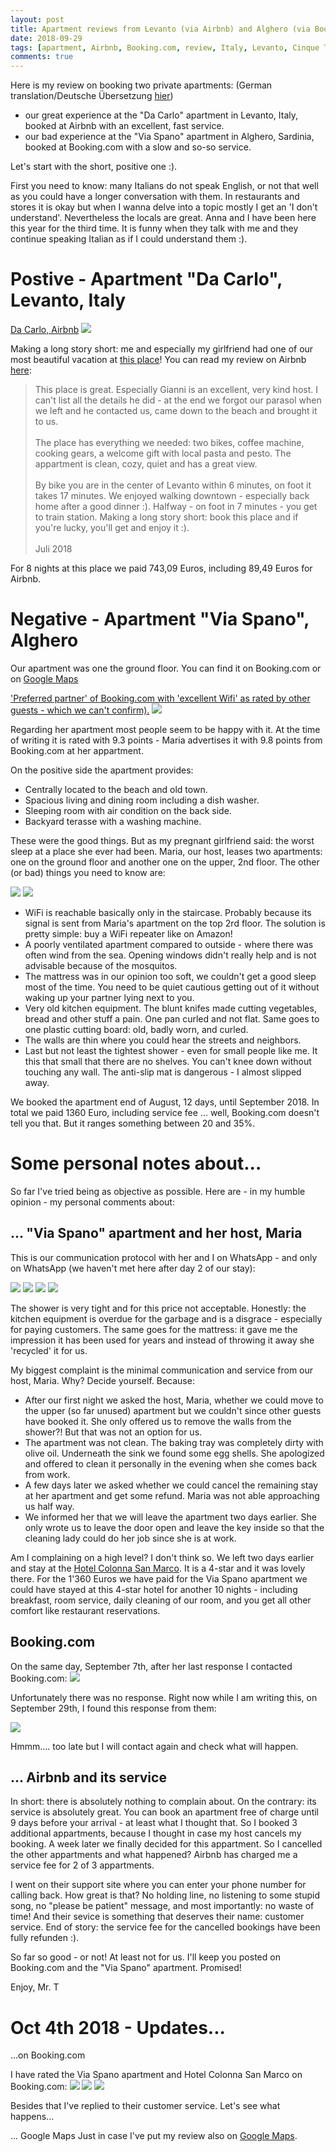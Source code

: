 ```yaml
---
layout: post
title: Apartment reviews from Levanto (via Airbnb) and Alghero (via Booking.com), Italy.
date: 2018-09-29
tags: [apartment, Airbnb, Booking.com, review, Italy, Levanto, Cinque Terre, Alghero, Sardinia]
comments: true
---
```


Here is my review on booking two private apartments: (German translation/Deutsche Übersetzung [hier](https://translate.google.com/translate?hl=en&sl=en&tl=de&u=https%3A%2F%2Ftaitruong.github.io%2Fmr-t.org%2F2018%2F09%2F29%2Fapartment-reviews-in-levanto-and-alghero-italy%2F))
- our great experience at the "Da Carlo" apartment in Levanto, Italy, booked at Airbnb with an excellent, fast service.
- our bad experience at the "Via Spano" apartment in Alghero, Sardinia, booked at Booking.com with a slow and so-so service.


Let's start with the short, positive one :).

First you need to know: many Italians do not speak English, or not that well as you could have a longer conversation with them. In restaurants and stores it is okay but when I wanna delve into a topic mostly I get an 'I don't understand'. Nevertheless the locals are great. Anna and I have been here this year for the third time. It is funny when they talk with me and they continue speaking Italian as if I could understand them :).

# Postive - Apartment "Da Carlo", Levanto, Italy

[Da Carlo, Airbnb](https://www.airbnb.com/rooms/19291856)
<img class="image fit" src="{{site.baseurl}}/images/2018-09-29-da-carlo-apartment-airbnb.png">

Making a long story short: me and especially my girlfriend had one of our most beautiful vacation at [this place](https://goo.gl/maps/BbFV3kUi93B2)! You can read my review on Airbnb [here](https://www.airbnb.de/users/reviews/66687080):

> This place is great. Especially Gianni is an excellent, very kind host. I can't list all the details he did - at the end we forgot our parasol when we left and he contacted us, came down to the beach and brought it to us.<br><br>
> The place has everything we needed: two bikes, coffee machine, cooking gears, a welcome gift with local pasta and pesto. The appartment is clean, cozy, quiet and has a great view.<br><br>
> By bike you are in the center of Levanto within 6 minutes, on foot it takes 17 minutes. We enjoyed walking downtown - especially back home after a good dinner :). Halfway - on foot in 7 minutes - you get to train station. Making a long story short: book this place and if you're lucky, you'll get and enjoy it :).
> <br><br>
> Juli 2018

For 8 nights at this place we paid 743,09 Euros, including 89,49 Euros for Airbnb.

# Negative - Apartment "Via Spano", Alghero

Our apartment was one the ground floor. You can find it on Booking.com or on [Google Maps](https://goo.gl/maps/CJ9iKWLaFuM2)

['Preferred partner' of Booking.com with 'excellent Wifi' as rated by other guests - which we can't confirm).](https://www.booking.com/hotel/it/apartment-spano.html)
<img class="image fit" src="{{site.baseurl}}/images/2018-09-29-booking.com-apartment-overview.png">

Regarding her apartment most people seem to be happy with it. At the time of writing it is rated with 9.3 points - Maria advertises it with 9.8 points from Booking.com at her appartment. 

On the positive side the apartment provides:
+ Centrally located to the beach and old town.
+ Spacious living and dining room including a dish washer.
+ Sleeping room with air condition on the back side.
+ Backyard terasse with a washing machine.

These were the good things. But as my pregnant girlfriend said: the worst sleep at a place she ever had been. Maria, our host, leases two apartments: one on the ground floor and another one on the upper, 2nd floor. The other (or bad) things you need to know are:

<img class="image fit" src="{{site.baseurl}}/images/2018-09-29-Via-Spano-apartment1.jpg">
<img class="image fit" src="{{site.baseurl}}/images/2018-09-29-Via-Spano-apartment2.jpg">

- WiFi is reachable basically only in the staircase. Probably because its signal is sent from Maria's apartment on the top 2rd floor. The solution is pretty simple: buy a WiFi repeater like on Amazon!
- A poorly ventilated apartment compared to outside - where there was often wind from the sea. Opening windows didn't really help and is not advisable because of the mosquitos.
- The mattress was in our opinion too soft, we couldn't get a good sleep most of the time. You need to be quiet cautious getting out of it without waking up your partner lying next to you.
- Very old kitchen equipment. The blunt knifes made cutting vegetables, bread and other stuff a pain. One pan curled and not flat. Same goes to one plastic cutting board: old, badly worn, and curled.
- The walls are thin where you could hear the streets and neighbors.
- Last but not least the tightest shower - even for small people like me. It this that small that there are no shelves. You can't knee down without touching any wall. The anti-slip mat is dangerous - I almost slipped away.

We booked the apartment end of August, 12 days, until September 2018. In total we paid 1360 Euro, including service fee ... well, Booking.com doesn't tell you that. But it ranges something between 20 and 35%.

# Some personal notes about...

So far I've tried being as objective as possible. Here are - in my humble opinion - my personal comments about:

## ... "Via Spano" apartment and her host, Maria

This is our communication protocol with her and I on WhatsApp - and only on WhatsApp (we haven't met here after day 2 of our stay):

<img class="image fit" src="{{site.baseurl}}/images/2018-09-29-whatsapp-protocol1.png">
<img class="image fit" src="{{site.baseurl}}/images/2018-09-29-whatsapp-protocol2.png">
<img class="image fit" src="{{site.baseurl}}/images/2018-09-29-whatsapp-protocol3.png">
<img class="image fit" src="{{site.baseurl}}/images/2018-09-29-whatsapp-protocol4.png">

The shower is very tight and for this price not acceptable. Honestly: the kitchen equipment is overdue for the garbage and is a disgrace - especially for paying customers. The same goes for the mattress: it gave me the impression it has been used for years and instead of throwing it away she 'recycled' it for us.

My biggest complaint is the minimal communication and service from our host, Maria. Why? Decide yourself. Because:

- After our first night we asked the host, Maria, whether we could move to the upper (so far unused) apartment but we couldn't since other guests have booked it. She only offered us to remove the walls from the shower?! But that was not an option for us.
- The apartment was not clean. The baking tray was completely dirty with olive oil. Underneath the sink we found some egg shells. She apologized and offered to clean it personally in the evening when she comes back from work.
- A few days later we asked whether we could cancel the remaining stay at her apartment and get some refund. Maria was not able approaching us half way.
- We informed her that we will leave the apartment two days earlier. She only wrote us to leave the door open and leave the key inside so that the cleaning lady could do her job since she is at work.

Am I complaining on a high level? I don't think so. We left two days earlier and stay at the [Hotel Colonna San Marco](https://www.booking.com/hotel/it/hotelsanmarcoportorotondo.html). It is a 4-star and it was lovely there. For the 1'360 Euros we have paid for the Via Spano apartment we could have stayed at this 4-star hotel for another 10 nights - including breakfast, room service, daily cleaning of our room, and you get all other comfort like restaurant reservations.

## Booking.com

On the same day, September 7th, after her last response I contacted Booking.com:
<img class="image fit" src="{{site.baseurl}}/images/2018-09-29-booking.com-email.png">

Unfortunately there was no response. Right now while I am writing this, on September 29th, I found this response from them:

<img class="image fit" src="{{site.baseurl}}/images/2018-09-29-booking.com-email-response.png">

Hmmm.... too late but I will contact again and check what will happen.

## ... Airbnb and its service

In short: there is absolutely nothing to complain about. On the contrary: its service is absolutely great. You can book an apartment free of charge until 9 days before your arrival - at least what I thought that. So I booked 3 additional appartments, because I thought in case my host cancels my booking. A week later we finally decided for this appartment. So I cancelled the other appartments and what happened? Airbnb has charged me a service fee for 2 of 3 appartments.

I went on their support site where you can enter your phone number for calling back. How great is that? No holding line, no listening to some stupid song, no "please be patient" message, and most importantly: no waste of time! And their sevice is something that deserves their name: customer service. End of story: the service fee for the cancelled bookings have been fully refunden :).

So far so good - or not! At least not for us. I'll keep you posted on Booking.com and the "Via Spano" apartment. Promised!

Enjoy, Mr. T

# Oct 4th 2018 - Updates...

...on Booking.com

I have rated the Via Spano apartment and Hotel Colonna San Marco on Booking.com:
<img class="image fit" src="{{site.baseurl}}/images/2018-10-04-booking.com-pending-reviews.png">
<img class="image fit" src="{{site.baseurl}}/images/2018-10-04-booking_review2.png">
<img class="image fit" src="{{site.baseurl}}/images/2018-10-04-booking_review1.png">

Besides that I've replied to their customer service. Let's see what happens...

... Google Maps
Just in case I've put my review also on [Google Maps](https://goo.gl/maps/mjB8hx93RLq).